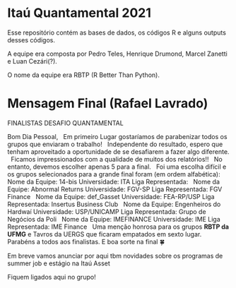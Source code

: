 # Itaú Quantamental 2021

Esse repositório contém as bases de dados, os códigos R e alguns outputs desses códigos.

A equipe era composta por Pedro Teles, Henrique Drumond, Marcel Zanetti e Luan Cezári(?).

O nome da equipe era RBTP (R Better Than Python).

# Mensagem Final (Rafael Lavrado)

FINALISTAS DESAFIO QUANTAMENTAL

Bom Dia Pessoal,
 
Em primeiro Lugar gostaríamos de parabenizar todos os grupos que enviaram o trabalho!
 
Independente do resultado, espero que tenham aproveitado a oportunidade de se desafiarem a fazer algo diferente.
 
Ficamos impressionados com a qualidade de muitos dos relatórios!!
 
No entanto, devemos escolher apenas 5 para a final.
 
Foi uma escolha difícil e os grupos selecionados para a grande final foram (em ordem alfabética):
 
Nome da Equipe: 14-bis
Universidade: ITA
Liga Representada:
 
Nome da Equipe: Abnormal Returns
Universidade: FGV-SP
Liga Representada: FGV Finance
 
Nome da Equipe: def_Gasset
Universidade: FEA-RP/USP
Liga Representada: Insertus Business Club
 
Nome da Equipe: Engenheiros do Hardwaí
Universidade: USP/UNICAMP
Liga Representada: Grupo de Negócios da Poli
 
Nome da Equipe: IMEFINANCE
Universidade: IME
Liga Representada: IME Finance
 
Uma menção honrosa para os grupos **RBTP da UFMG** e Tavros da UERGS que ficaram empatados em sexto lugar.
 
Parabéns a todos aos finalistas. E boa sorte na final 🍀 

Em breve vamos anunciar por aqui tbm novidades sobre os programas de summer job e estágio na Itaú Asset

Fiquem ligados aqui no grupo!
